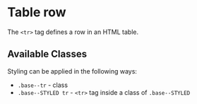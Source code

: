 # Table row

The `<tr>` tag defines a row in an HTML table. 

## Available Classes

Styling can be applied in the following ways:

* `.base--tr` - class
* `.base--STYLED tr` - `<tr>` tag inside a class of `.base--STYLED`

